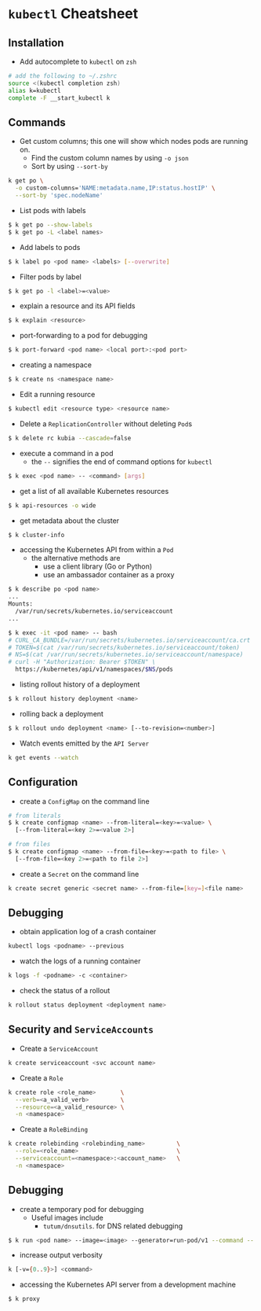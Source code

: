 # `kubectl` Cheatsheet

## Installation
* Add autocomplete to `kubectl` on `zsh`

```sh
# add the following to ~/.zshrc
source <(kubectl completion zsh)
alias k=kubectl
complete -F __start_kubectl k
```

## Commands
* Get custom columns; this one will show which nodes pods are running on.
  * Find the custom column names by using `-o json`
  * Sort by using `--sort-by`

```sh
k get po \
  -o custom-columns='NAME:metadata.name,IP:status.hostIP' \
  --sort-by 'spec.nodeName'
```

* List pods with labels

```sh
$ k get po --show-labels
$ k get po -L <label names>
```

* Add labels to pods

```sh
$ k label po <pod name> <labels> [--overwrite]
```

* Filter pods by label

```sh
$ k get po -l <label>=<value>
```

* explain a resource and its API fields

```sh
$ k explain <resource>
```

* port-forwarding to a pod for debugging

```sh
$ k port-forward <pod name> <local port>:<pod port>
```

* creating a namespace

```sh
$ k create ns <namespace name>
```

* Edit a running resource

```sh
$ kubectl edit <resource type> <resource name>
```

* Delete a `ReplicationController` without deleting `Pod`s

```sh
$ k delete rc kubia --cascade=false
```

* execute a command in a pod
  * the `--` signifies the end of command options for `kubectl`

```sh
$ k exec <pod name> -- <command> [args]
```

* get a list of all available Kubernetes resources

```sh
$ k api-resources -o wide
```

* get metadata about the cluster

```sh
$ k cluster-info
```

* accessing the Kubernetes API from within a `Pod`
  * the alternative methods are
    * use a client library (Go or Python)
    * use an ambassador container as a proxy

```sh
$ k describe po <pod name>
...
Mounts:
  /var/run/secrets/kubernetes.io/serviceaccount
...

$ k exec -it <pod name> -- bash
# CURL_CA_BUNDLE=/var/run/secrets/kubernetes.io/serviceaccount/ca.crt
# TOKEN=$(cat /var/run/secrets/kubernetes.io/serviceaccount/token)
# NS=$(cat /var/run/secrets/kubernetes.io/serviceaccount/namespace)
# curl -H "Authorization: Bearer $TOKEN" \
  https://kubernetes/api/v1/namespaces/$NS/pods
```

* listing rollout history of a deployment

```sh
$ k rollout history deployment <name>
```

- rolling back a deployment

```sh
$ k rollout undo deployment <name> [--to-revision=<number>]
```

- Watch events emitted by the `API Server`

```sh
k get events --watch
```

## Configuration

* create a `ConfigMap` on the command line

```sh
# from literals
$ k create configmap <name> --from-literal=<key>=<value> \
  [--from-literal=<key 2>=<value 2>]

# from files
$ k create configmap <name> --from-file=<key>=<path to file> \
  [--from-file=<key 2>=<path to file 2>]
```

* create a `Secret` on the command line

```sh
k create secret generic <secret name> --from-file=[key=]<file name>
```

## Debugging

* obtain application log of a crash container

```sh
kubectl logs <podname> --previous
```

* watch the logs of a running container

```sh
k logs -f <podname> -c <container>
```

* check the status of a rollout

```sh
k rollout status deployment <deployment name>
```


## Security and `ServiceAccounts`

* Create a `ServiceAccount`

```sh
k create serviceaccount <svc account name>
```

- Create a `Role`

```sh
k create role <role_name>       \
  --verb=<a_valid_verb>         \
  --resource=<a_valid_resource> \
  -n <namespace>
```

- Create a `RoleBinding`

```sh
k create rolebinding <rolebinding_name>         \
  --role=<role_name>                            \
  --serviceaccount=<namespace>:<account_name>   \
  -n <namespace>
```


## Debugging

* create a temporary pod for debugging
  * Useful images include
    * `tutum/dnsutils`. for DNS related debugging

```sh
$ k run <pod name> --image=<image> --generator=run-pod/v1 --command -- sleep infinity
```

* increase output verbosity

```sh
k [-v={0..9}>] <command>
```

* accessing the Kubernetes API server from a development machine

```sh
$ k proxy 
```
